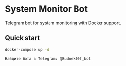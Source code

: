 # System Monitor Bot

Telegram bot for system monitoring with Docker support.


## Quick start
```bash
docker-compose up -d

Найдите бота в Telegram: @Budnek00f_bot